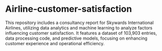 # Airline-customer-satisfaction
This repository includes a consultancy report for Skywards International Airlines, utilizing data analytics and machine learning to analyze factors influencing customer satisfaction. It features a dataset of 103,903 entries, data processing code, and predictive models, focusing on enhancing customer experience and operational efficiency.
